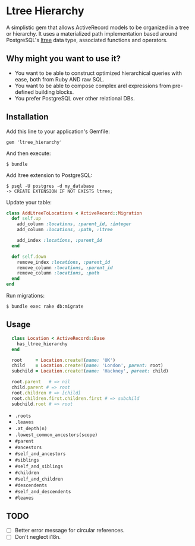 # Ltree Hierarchy

A simplistic gem that allows ActiveRecord models to be organized in a tree or hierarchy. It uses a materialized path implementation based around PostgreSQL's [ltree](http://www.postgresql.org/docs/current/static/ltree.html) data type, associated functions and operators.

## Why might you want to use it?

- You want to be able to construct optimized hierarchical queries with ease, both from Ruby AND raw SQL.
- You want to be able to compose complex arel expressions from pre-defined building blocks.
- You prefer PostgreSQL over other relational DBs.

## Installation

Add this line to your application's Gemfile:

    gem 'ltree_hierarchy'

And then execute:

    $ bundle

Add ltree extension to PostgreSQL:

    $ psql -U postgres -d my_database
    -> CREATE EXTENSION IF NOT EXISTS ltree;

Update your table:

``` ruby
class AddLtreeToLocations < ActiveRecord::Migration
  def self.up
    add_column :locations, :parent_id, :integer
    add_column :locations, :path, :ltree

    add_index :locations, :parent_id
  end

  def self.down
    remove_index :locations, :parent_id
    remove_column :locations, :parent_id
    remove_column :locations, :path
  end
end
```

Run migrations:

    $ bundle exec rake db:migrate

## Usage

``` ruby
  class Location < ActiveRecord::Base
    has_ltree_hierarchy
  end

  root     = Location.create!(name: 'UK')
  child    = Location.create!(name: 'London', parent: root)
  subchild = Location.create!(name: 'Hackney', parent: child)

  root.parent   # => nil
  child.parent # => root
  root.children # => [child]
  root.children.first.children.first # => subchild
  subchild.root # => root
```

- `.roots`
- `.leaves`
- `.at_depth(n)`
- `.lowest_common_ancestors(scope)`
- `#parent`
- `#ancestors`
- `#self_and_ancestors`
- `#siblings`
- `#self_and_siblings`
- `#children`
- `#self_and_children`
- `#descendents`
- `#self_and_descendents`
- `#leaves`

## TODO

- [ ] Better error message for circular references.
- [ ] Don't neglect i18n.
